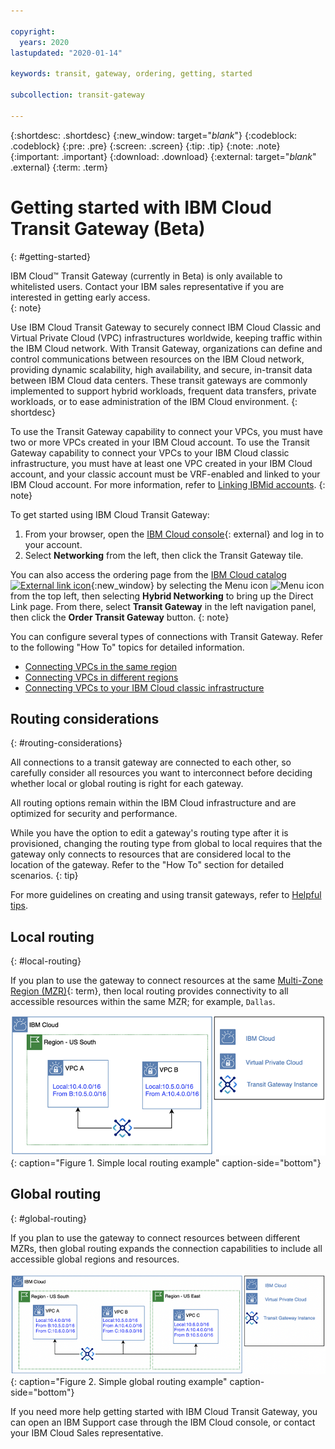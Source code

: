 ```yaml
---

copyright:
  years: 2020
lastupdated: "2020-01-14"

keywords: transit, gateway, ordering, getting, started

subcollection: transit-gateway

---
```


{:shortdesc: .shortdesc}
{:new_window: target="_blank_"}
{:codeblock: .codeblock}
{:pre: .pre}
{:screen: .screen}
{:tip: .tip}
{:note: .note}
{:important: .important}
{:download: .download}
{:external: target="_blank_" .external}
{:term: .term}

# Getting started with IBM Cloud Transit Gateway (Beta)
{: #getting-started}

IBM Cloud™ Transit Gateway (currently in Beta) is only available to whitelisted users. Contact your IBM sales representative if you are interested in getting early access.  
{: note}

Use IBM Cloud Transit Gateway to securely connect IBM Cloud Classic and Virtual Private Cloud (VPC) infrastructures worldwide, keeping traffic within the IBM Cloud network. With Transit Gateway, organizations can define and control communications between resources on the IBM Cloud network, providing dynamic scalability, high availability, and secure, in-transit data between IBM Cloud data centers. These transit gateways are commonly implemented to support hybrid workloads, frequent data transfers, private workloads, or to ease administration of the IBM Cloud environment.
{: shortdesc}

To use the Transit Gateway capability to connect your VPCs, you must have two or more VPCs created in your IBM Cloud account. To use the Transit Gateway capability to connect your VPCs to your IBM Cloud classic infrastructure, you must have at least one VPC created in your IBM Cloud account, and your classic account must be VRF-enabled and linked to your IBM Cloud account. For more information, refer to [Linking IBMid accounts](/docs/account?topic=account-unifyingaccounts).
{: note}

To get started using IBM Cloud Transit Gateway:

1. From your browser, open the [IBM Cloud console](https://cloud.ibm.com/catalog){: external} and log in to your account.
2. Select **Networking** from the left, then click the Transit Gateway tile.

You can also access the ordering page from the [IBM Cloud catalog ![External link icon](../../icons/launch-glyph.svg "External link icon")](https://cloud.ibm.com){:new_window} by selecting the Menu icon ![Menu icon](../../icons/icon_hamburger.svg) from the top left, then selecting **Hybrid Networking** to bring up the Direct Link page. From there, select **Transit Gateway** in the left navigation panel, then click the **Order Transit Gateway** button.
{: note}

You can configure several types of connections with Transit Gateway. Refer to the following "How To" topics for detailed information.

* [Connecting VPCs in the same region](/docs/infrastructure/transit-gateway?topic=transit-gateway-connecting-vpcs-same-region)
* [Connecting VPCs in different regions](/docs/infrastructure/transit-gateway?topic=transit-gateway-connecting-different-vpcs)
* [Connecting VPCs to your IBM Cloud classic infrastructure](/docs/infrastructure/transit-gateway?topic=transit-gateway-connecting-classic-infrastructure-vpcs)

## Routing considerations
{: #routing-considerations}

All connections to a transit gateway are connected to each other, so carefully consider all resources you want to interconnect before deciding whether local or global routing is right for each gateway.

All routing options remain within the IBM Cloud infrastructure and are optimized for security and performance.

While you have the option to edit a gateway's routing type after it is provisioned, changing the routing type from global to local requires that the gateway only connects to resources that are considered local to the location of the gateway. Refer to the "How To" section for detailed scenarios.
{: tip}

For more guidelines on creating and using transit gateways, refer to [Helpful tips](/docs/infrastructure/transit-gateway?topic=transit-gateway-helpful-tips).

## Local routing
{: #local-routing}

If you plan to use the gateway to connect resources at the same [Multi-Zone Region (MZR)](#x9774820){: term}, then local routing provides connectivity to all accessible resources within the same MZR; for example, `Dallas`.

![Local routing](images/1-aboutLocalRoutingExample.png "Local routing"){: caption="Figure 1. Simple local routing example" caption-side="bottom"}

## Global routing
{: #global-routing}

If you plan to use the gateway to connect resources between different MZRs, then global routing expands the connection capabilities to include all accessible global regions and resources.

![Global routing](images/2-aboutGlobalRoutingExample.png "Global routing"){: caption="Figure 2. Simple global routing example" caption-side="bottom"}

If you need more help getting started with IBM Cloud Transit Gateway, you can open an IBM Support case through the IBM Cloud console, or contact your IBM Cloud Sales representative.
